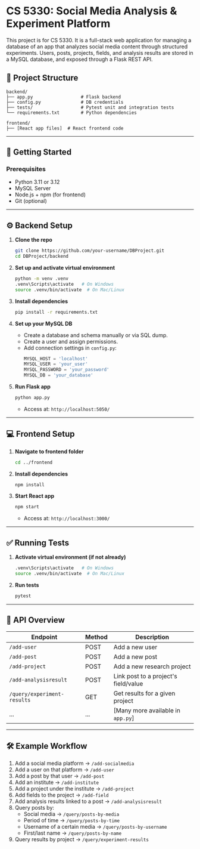 # CS 5330: Social Media Analysis & Experiment Platform

This project is for CS 5330. It is a full-stack web application for managing a database of an app that analyzes social media content through structured experiments. Users, posts, projects, fields, and analysis results are stored in a MySQL database, and exposed through a Flask REST API.

## 📁 Project Structure

```
backend/
├── app.py                  # Flask backend
├── config.py               # DB credentials
├── tests/                  # Pytest unit and integration tests
└── requirements.txt        # Python dependencies

frontend/
├── [React app files]  # React frontend code
```

---

## 🚀 Getting Started

### Prerequisites

- Python 3.11 or 3.12
- MySQL Server
- Node.js + npm (for frontend)
- Git (optional)

---

## ⚙️ Backend Setup

1. **Clone the repo**
   ```bash
   git clone https://github.com/your-username/DBProject.git
   cd DBProject/backend
   ```

2. **Set up and activate virtual environment**
   ```bash
   python -m venv .venv
   .venv\Scripts\activate   # On Windows
   source .venv/bin/activate  # On Mac/Linux
   ```

3. **Install dependencies**
   ```bash
   pip install -r requirements.txt
   ```

4. **Set up your MySQL DB**
   - Create a database and schema manually or via SQL dump.
   - Create a user and assign permissions.
   - Add connection settings in `config.py`:
     ```python
     MYSQL_HOST = 'localhost'
     MYSQL_USER = 'your_user'
     MYSQL_PASSWORD = 'your_password'
     MYSQL_DB = 'your_database'
     ```

5. **Run Flask app**
   ```bash
   python app.py
   ```

   - Access at: `http://localhost:5050/`

---

## 💻 Frontend Setup

1. **Navigate to frontend folder**
   ```bash
   cd ../frontend
   ```

2. **Install dependencies**
   ```bash
   npm install
   ```

3. **Start React app**
   ```bash
   npm start
   ```

   - Access at: `http://localhost:3000/`

---

## ✅ Running Tests

1. **Activate virtual environment (if not already)**
   ```bash
   .venv\Scripts\activate   # On Windows
   source .venv/bin/activate  # On Mac/Linux
   ```

2. **Run tests**
   ```bash
   pytest
   ```

---

## 🔗 API Overview

| Endpoint                      | Method | Description                               |
|------------------------------|--------|-------------------------------------------|
| `/add-user`                  | POST   | Add a new user                            |
| `/add-post`                  | POST   | Add a new post                            |
| `/add-project`               | POST   | Add a new research project                |
| `/add-analysisresult`        | POST   | Link post to a project's field/value      |
| `/query/experiment-results`  | GET    | Get results for a given project           |
| ...                          | ...    | [Many more available in `app.py`]         |

---

## 🛠 Example Workflow

1. Add a social media platform → `/add-socialmedia`
2. Add a user on that platform → `/add-user`
3. Add a post by that user → `/add-post`
4. Add an institute → `/add-institute`
5. Add a project under the institute → `/add-project`
6. Add fields to the project → `/add-field`
7. Add analysis results linked to a post → `/add-analysisresult`
8. Query posts by:
   - Social media → `/query/posts-by-media`
   - Period of time → `/query/posts-by-time`
   - Username of a certain media → `/query/posts-by-username`
   - First/last name → `/query/posts-by-name`
8. Query results by project → `/query/experiment-results`
